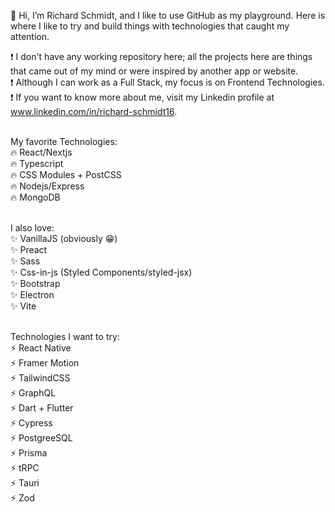 👋 Hi, I’m Richard Schmidt, and I like to use GitHub as my playground. Here is where I like to try and build things with technologies that caught my attention.

❗ I don't have any working repository here; all the projects here are things that came out of my mind or were inspired by another app or website. <br>
❗ Although I can work as a Full Stack, my focus is on Frontend Technologies. <br>
❗ If you want to know more about me, visit my Linkedin profile at www.linkedin.com/in/richard-schmidt16. <br><br>


My favorite Technologies: <br>
🔥 React/Nextjs <br>
🔥 Typescript <br>
🔥 CSS Modules + PostCSS <br>
🔥 Nodejs/Express <br>
🔥 MongoDB <br><br>


I also love: <br>
✨ VanillaJS (obviously 😁) <br>
✨ Preact <br>
✨ Sass <br>
✨ Css-in-js (Styled Components/styled-jsx) <br>
✨ Bootstrap <br>
✨ Electron <br>
✨ Vite <br><br>


Technologies I want to try: <br>
⚡ React Native <br>
⚡ Framer Motion <br>
⚡ TailwindCSS <br>
⚡ GraphQL <br>
⚡ Dart + Flutter <br>
⚡ Cypress <br>
⚡ PostgreeSQL <br>
⚡ Prisma <br>
⚡ tRPC <br>
⚡ Tauri <br>
⚡ Zod <br>


<!---
Richard-S16/Richard-S16 is a ✨ special ✨ repository because its `README.md` (this file) appears on your GitHub profile.
You can click the Preview link to take a look at your changes.
--->
